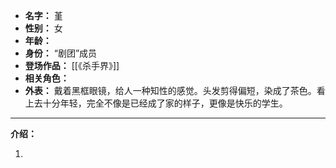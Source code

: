 
- **名字：** 堇
- **性别：** 女
- **年龄：** 
- **身份：** “剧团”成员
- **登场作品：** [[《杀手界》]]
- **相关角色：** 
- **外表：** 戴着黑框眼镜，给人一种知性的感觉。头发剪得偏短，染成了茶色。看上去十分年轻，完全不像是已经成了家的样子，更像是快乐的学生。

---

**介绍：** 

1. 
